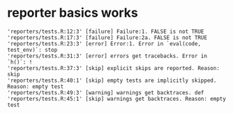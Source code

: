 # reporter basics works

    'reporters/tests.R:12:3' [failure] Failure:1. FALSE is not TRUE
    'reporters/tests.R:17:3' [failure] Failure:2a. FALSE is not TRUE
    'reporters/tests.R:23:3' [error] Error:1. Error in `eval(code, test_env)`: stop
    'reporters/tests.R:31:3' [error] errors get tracebacks. Error in `h()`: !
    'reporters/tests.R:37:3' [skip] explicit skips are reported. Reason: skip
    'reporters/tests.R:40:1' [skip] empty tests are implicitly skipped. Reason: empty test
    'reporters/tests.R:49:3' [warning] warnings get backtraces. def
    'reporters/tests.R:45:1' [skip] warnings get backtraces. Reason: empty test

